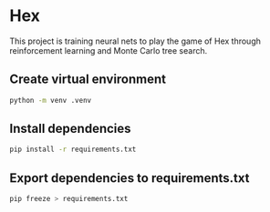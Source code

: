 # Hex
This project is training neural nets to play the game of Hex through reinforcement learning and Monte Carlo tree search.

## Create virtual environment
```bash
python -m venv .venv
```

## Install dependencies

```bash
pip install -r requirements.txt
```

## Export dependencies to requirements.txt

```bash
pip freeze > requirements.txt
```

